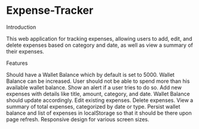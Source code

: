 # Expense-Tracker
Introduction

This web application for tracking expenses, allowing users to add, edit, and delete expenses based on category and date, as well as view a summary of their expenses.

Features

Should have a Wallet Balance which by default is set to 5000.
Wallet Balance can be increased.
User should not be able to spend more than his available wallet balance. Show an alert if a user tries to do so.
Add new expenses with details like title, amount, category, and date.
Wallet Balance should update accordingly.
Edit existing expenses.
Delete expenses.
View a summary of total expenses, categorized by date or type.
Persist wallet balance and list of expenses in localStorage so that it should be there upon page refresh.
Responsive design for various screen sizes.


